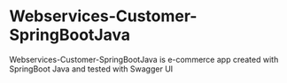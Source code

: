 # Webservices-Customer-SpringBootJava
Webservices-Customer-SpringBootJava is e-commerce app created with SpringBoot Java and tested with Swagger UI

